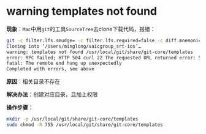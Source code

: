 # warning templates not found

**现象**：`Mac`中用`git`的工具`SourceTree`去clone下载代码，报错：

```bash
git -c filter.lfs.smudge= -c filter.lfs.required=false -c diff.mnemonicprefix=false -c core.quotepath=false -c credential.helper=sourcetree clone https://git.oschina.net/saicgroup/saicgroup_srt-ios.git /Users/minglong/saicgroup_srt-ios
Cloning into ‘/Users/minglong/saicgroup_srt-ios’…
warning: templates not found /usr/local/git/share/git-core/templates
error: RPC failed; HTTP 504 curl 22 The requested URL returned error: 504 Gateway Time-out
fatal: The remote end hung up unexpectedly
Completed with errors, see above
```

**原因**：相关目录不存在

**解决办法**：创建对应目录，且加上权限

**操作步骤**：

```bash
mkdir -p /usr/local/git/share/git-core/templates
sudo chmod -R 755 /usr/local/git/share/git-core/templates
```
